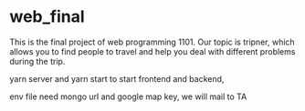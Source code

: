 # web_final 
This is the final project of web programming 1101.  Our topic is tripner, which allows you to find people to travel and help you deal with different problems during the trip.

yarn server and yarn start to start frontend and backend,

env file need mongo url and google map key, we will mail to TA